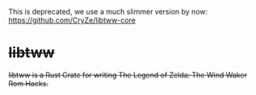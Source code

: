 This is deprecated, we use a much slimmer version by now: https://github.com/CryZe/libtww-core

# ~~libtww~~

~~libtww is a Rust Crate for writing The Legend of Zelda: The Wind Waker Rom Hacks.~~
